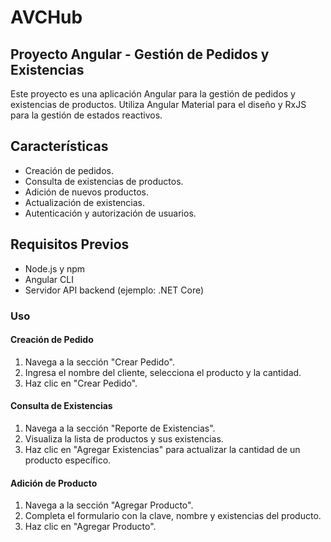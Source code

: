 # AVCHub
## Proyecto Angular - Gestión de Pedidos y Existencias

Este proyecto es una aplicación Angular para la gestión de pedidos y existencias de productos. Utiliza Angular Material para el diseño y RxJS para la gestión de estados reactivos.

## Características

- Creación de pedidos.
- Consulta de existencias de productos.
- Adición de nuevos productos.
- Actualización de existencias.
- Autenticación y autorización de usuarios.

## Requisitos Previos

- Node.js y npm
- Angular CLI
- Servidor API backend (ejemplo: .NET Core)


### Uso
#### Creación de Pedido
 1. Navega a la sección "Crear Pedido".
 2. Ingresa el nombre del cliente, selecciona el producto y la cantidad.
 3. Haz clic en "Crear Pedido".
#### Consulta de Existencias
 1. Navega a la sección "Reporte de Existencias".
 2. Visualiza la lista de productos y sus existencias.
 3. Haz clic en "Agregar Existencias" para actualizar la cantidad de un producto específico.
#### Adición de Producto
 1. Navega a la sección "Agregar Producto".
 2. Completa el formulario con la clave, nombre y existencias del producto.
 3. Haz clic en "Agregar Producto".
